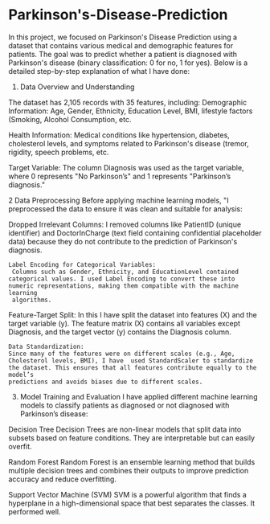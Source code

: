 # Parkinson's-Disease-Prediction

In this project, we focused on Parkinson's Disease Prediction using a dataset that contains various medical and demographic features for patients. The goal was to predict whether a patient is diagnosed with Parkinson's disease (binary classification: 0 for no, 1 for yes). Below is a detailed step-by-step explanation of what I have done:

1. Data Overview and Understanding

  The dataset has 2,105 records with 35 features, including:
  Demographic Information: Age, Gender, Ethnicity, Education Level, BMI, lifestyle factors (Smoking, Alcohol Consumption, etc.
  
  Health Information: Medical conditions like hypertension, diabetes, cholesterol levels, and symptoms related to Parkinson's disease (tremor, rigidity, speech problems, etc.
  
  Target Variable: The column Diagnosis was used as the target variable, where 0 represents "No Parkinson’s" and 1 represents "Parkinson’s diagnosis."
  
2 Data Preprocessing
  Before applying machine learning models, "I preprocessed the data to ensure it was clean and suitable for analysis:

   Dropped Irrelevant Columns:
      I removed columns like PatientID (unique identifier) and DoctorInCharge (text field containing confidential placeholder data) because they do not contribute to the prediction of Parkinson's diagnosis.
    
    Label Encoding for Categorical Variables:
     Columns such as Gender, Ethnicity, and EducationLevel contained categorical values. I used Label Encoding to convert these into numeric representations, making them compatible with the machine learning 
     algorithms.
     
   Feature-Target Split:
   In this I have  split the dataset into features (X) and the target variable (y). The feature matrix (X) contains all variables except Diagnosis, and the target vector (y) contains the Diagnosis column.

    Data Standardization:
    Since many of the features were on different scales (e.g., Age, Cholesterol levels, BMI), I have  used StandardScaler to standardize the dataset. This ensures that all features contribute equally to the model’s 
    predictions and avoids biases due to different scales.

3. Model Training and Evaluation
 I have  applied  different machine learning models to classify patients as diagnosed or not diagnosed with Parkinson’s disease:

Decision Tree
Decision Trees are non-linear models that split data into subsets based on feature conditions. They are interpretable but can easily overfit.

Random Forest
Random Forest is an ensemble learning method that builds multiple decision trees and combines their outputs to improve prediction accuracy and reduce overfitting.

Support Vector Machine (SVM)
SVM is a powerful algorithm that finds a hyperplane in a high-dimensional space that best separates the classes. It performed  well.
